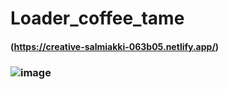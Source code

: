 # Loader_coffee_tame

#### (https://creative-salmiakki-063b05.netlify.app/)

### ![image](https://github.com/codingfun5/Loader_coffee_time/assets/120322290/427ba250-a36c-46b7-8061-021213a77d35)



